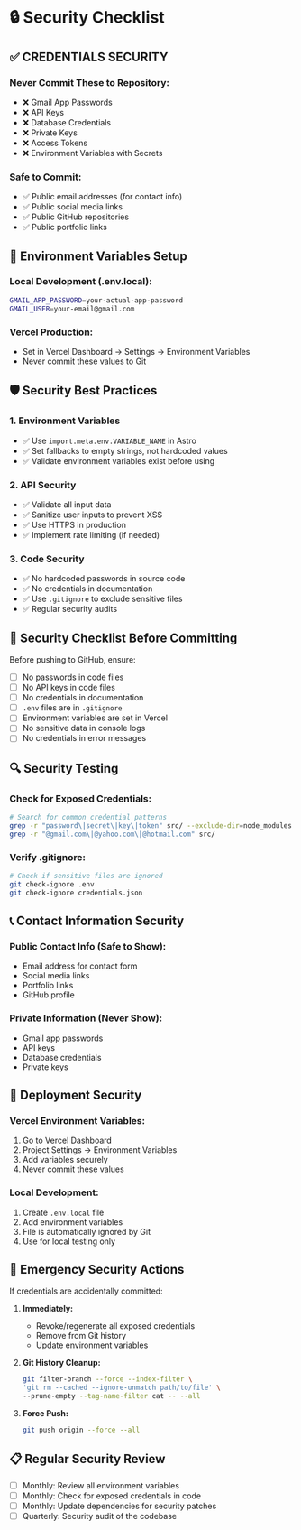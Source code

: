# 🔒 Security Checklist

## ✅ **CREDENTIALS SECURITY**

### **Never Commit These to Repository:**
- ❌ Gmail App Passwords
- ❌ API Keys
- ❌ Database Credentials
- ❌ Private Keys
- ❌ Access Tokens
- ❌ Environment Variables with Secrets

### **Safe to Commit:**
- ✅ Public email addresses (for contact info)
- ✅ Public social media links
- ✅ Public GitHub repositories
- ✅ Public portfolio links

## 🔧 **Environment Variables Setup**

### **Local Development (.env.local):**
```bash
GMAIL_APP_PASSWORD=your-actual-app-password
GMAIL_USER=your-email@gmail.com
```

### **Vercel Production:**
- Set in Vercel Dashboard → Settings → Environment Variables
- Never commit these values to Git

## 🛡️ **Security Best Practices**

### **1. Environment Variables**
- ✅ Use `import.meta.env.VARIABLE_NAME` in Astro
- ✅ Set fallbacks to empty strings, not hardcoded values
- ✅ Validate environment variables exist before using

### **2. API Security**
- ✅ Validate all input data
- ✅ Sanitize user inputs to prevent XSS
- ✅ Use HTTPS in production
- ✅ Implement rate limiting (if needed)

### **3. Code Security**
- ✅ No hardcoded passwords in source code
- ✅ No credentials in documentation
- ✅ Use `.gitignore` to exclude sensitive files
- ✅ Regular security audits

## 🚨 **Security Checklist Before Committing**

Before pushing to GitHub, ensure:

- [ ] No passwords in code files
- [ ] No API keys in code files
- [ ] No credentials in documentation
- [ ] `.env` files are in `.gitignore`
- [ ] Environment variables are set in Vercel
- [ ] No sensitive data in console logs
- [ ] No credentials in error messages

## 🔍 **Security Testing**

### **Check for Exposed Credentials:**
```bash
# Search for common credential patterns
grep -r "password\|secret\|key\|token" src/ --exclude-dir=node_modules
grep -r "@gmail.com\|@yahoo.com\|@hotmail.com" src/
```

### **Verify .gitignore:**
```bash
# Check if sensitive files are ignored
git check-ignore .env
git check-ignore credentials.json
```

## 📞 **Contact Information Security**

### **Public Contact Info (Safe to Show):**
- Email address for contact form
- Social media links
- Portfolio links
- GitHub profile

### **Private Information (Never Show):**
- Gmail app passwords
- API keys
- Database credentials
- Private keys

## 🚀 **Deployment Security**

### **Vercel Environment Variables:**
1. Go to Vercel Dashboard
2. Project Settings → Environment Variables
3. Add variables securely
4. Never commit these values

### **Local Development:**
1. Create `.env.local` file
2. Add environment variables
3. File is automatically ignored by Git
4. Use for local testing only

## 🔐 **Emergency Security Actions**

If credentials are accidentally committed:

1. **Immediately:**
   - Revoke/regenerate all exposed credentials
   - Remove from Git history
   - Update environment variables

2. **Git History Cleanup:**
   ```bash
   git filter-branch --force --index-filter \
   'git rm --cached --ignore-unmatch path/to/file' \
   --prune-empty --tag-name-filter cat -- --all
   ```

3. **Force Push:**
   ```bash
   git push origin --force --all
   ```

## 📋 **Regular Security Review**

- [ ] Monthly: Review all environment variables
- [ ] Monthly: Check for exposed credentials in code
- [ ] Monthly: Update dependencies for security patches
- [ ] Quarterly: Security audit of the codebase
